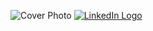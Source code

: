 
![Cover Photo](https://media.licdn.com/dms/image/D4D16AQG1fh6SB-pgpA/profile-displaybackgroundimage-shrink_350_1400/0/1713233373364?e=1718841600&v=beta&t=hAaU2OTV4sDvDnsu_7jXBixJvdWgeRuLfo7eRZk2EyA)
[![LinkedIn Logo](https://cdn-icons-png.flaticon.com/128/3536/3536505.png) ](https://www.linkedin.com/in/mohamad-maklad/)
